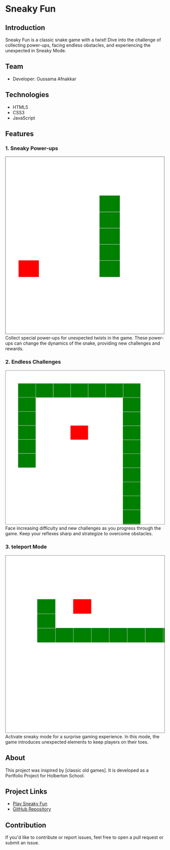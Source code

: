# Sneaky Fun

## Introduction
Sneaky Fun is a classic snake game with a twist! Dive into the challenge of collecting power-ups, facing endless obstacles, and experiencing the unexpected in Sneaky Mode.

## Team
- Developer: Oussama Afnakkar

## Technologies
- HTML5
- CSS3
- JavaScript

## Features

### 1. Sneaky Power-ups
![Sneaky Power-ups](images/i1.png)
Collect special power-ups for unexpected twists in the game. These power-ups can change the dynamics of the snake, providing new challenges and rewards.

### 2. Endless Challenges
![Endless Challenges](images/i2.png)
Face increasing difficulty and new challenges as you progress through the game. Keep your reflexes sharp and strategize to overcome obstacles.

### 3. teleport Mode
![Sneaky Mode](images/i3.png)
Activate sneaky mode for a surprise gaming experience. In this mode, the game introduces unexpected elements to keep players on their toes.

## About
This project was inspired by [classic old games]. It is developed as a Portfolio Project for Holberton School.

## Project Links
- [Play Sneaky Fun](https://oussamaafnakkar.github.io/MVP-Snakey-Fun/snf.html)
- [GitHub Repository](https://github.com/oussamaafnakkar/MVP-Snakey-Fun)

## Contribution
If you'd like to contribute or report issues, feel free to open a pull request or submit an issue.
